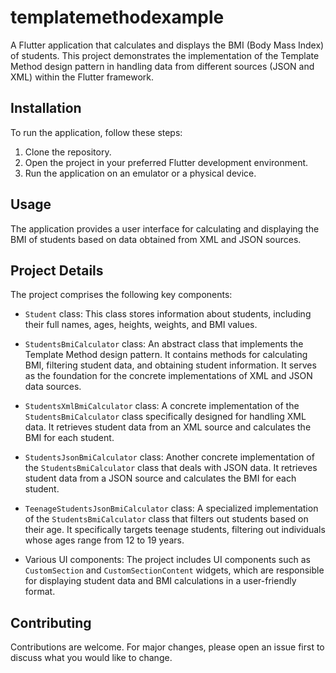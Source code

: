# templatemethodexample


A Flutter application that calculates and displays the BMI (Body Mass Index) of students. This project demonstrates the implementation of the Template Method design pattern in handling data from different sources (JSON and XML) within the Flutter framework.

## Installation

To run the application, follow these steps:

1. Clone the repository.
2. Open the project in your preferred Flutter development environment.
3. Run the application on an emulator or a physical device.

## Usage

The application provides a user interface for calculating and displaying the BMI of students based on data obtained from XML and JSON sources.

## Project Details

The project comprises the following key components:

- `Student` class: This class stores information about students, including their full names, ages, heights, weights, and BMI values.

- `StudentsBmiCalculator` class: An abstract class that implements the Template Method design pattern. It contains methods for calculating BMI, filtering student data, and obtaining student information. It serves as the foundation for the concrete implementations of XML and JSON data sources.

- `StudentsXmlBmiCalculator` class: A concrete implementation of the `StudentsBmiCalculator` class specifically designed for handling XML data. It retrieves student data from an XML source and calculates the BMI for each student.

- `StudentsJsonBmiCalculator` class: Another concrete implementation of the `StudentsBmiCalculator` class that deals with JSON data. It retrieves student data from a JSON source and calculates the BMI for each student.

- `TeenageStudentsJsonBmiCalculator` class: A specialized implementation of the `StudentsBmiCalculator` class that filters out students based on their age. It specifically targets teenage students, filtering out individuals whose ages range from 12 to 19 years.

- Various UI components: The project includes UI components such as `CustomSection` and `CustomSectionContent` widgets, which are responsible for displaying student data and BMI calculations in a user-friendly format.

## Contributing

Contributions are welcome. For major changes, please open an issue first to discuss what you would like to change.


